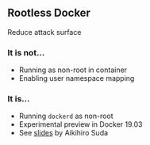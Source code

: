 ## Rootless Docker

Reduce attack surface

### It is not...

- Running as non-root in container
- Enabling user namespace mapping

### It is...

- Running `dockerd` as non-root
- Experimental preview in Docker 19.03
- See [slides](https://de.slideshare.net/AkihiroSuda/dockercon-2019-hardening-docker-daemon-with-rootless-mode) by Aikihiro Suda